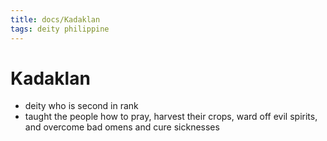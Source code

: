 ```yaml
---
title: docs/Kadaklan
tags: deity philippine
---
```


# Kadaklan
- deity who is second in rank
- taught the people how to pray, harvest their crops, ward off evil spirits, and overcome bad omens and cure sicknesses